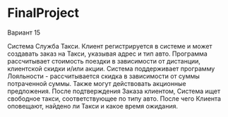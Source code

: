 # FinalProject

Вариант 15

Система Служба Такси. Клиент регистрируется в системе и может создавать заказ на Такси, указывая адрес и тип авто. Программа рассчитывает стоимость поездки в зависимости от дистанции, клиентской скидки и/или акции. Система поддерживает программу Лояльности - рассчитывается скидка в зависимости от суммы потраченной суммы. Также могут действовать акционные предложения. После подтверждения Заказа клиентом, Система ищет свободное такси, соответствующее по типу авто.
После чего Клиента оповещают, найдено ли Такси и какое время ожидания.
